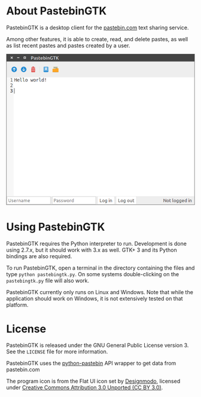 # About PastebinGTK

PastebinGTK is a desktop client for the [pastebin.com](http://pastebin.com/) text sharing service.

Among other features, it is able to create,
read, and delete pastes, as well as list recent pastes and pastes created by a user.

![PastebinGTK main interface](screenshots/screenshot1.png "Main interface")

# Using PastebinGTK

PastebinGTK requires the Python interpreter to run. Development is done using 2.7.x, but it should work with 3.x as well. GTK+ 3 and its
Python bindings are also required.

To run PastebinGTK, open a terminal in the directory containing the files and type `python pastebingtk.py`. On some systems double-clicking on the 
`pastebingtk.py` file will also work.

PastebinGTK currently only runs on Linux and Windows. Note that while the application should work on Windows, it is not extensively tested on that
platform.

# License

PastebinGTK is released under the GNU General Public License version 3. See the `LICENSE` file for more information.

PastebinGTK uses the [python-pastebin](https://github.com/achesak/python-pastebin) API wrapper to get data from pastebin.com

The program icon is from the Flat UI icon set by [Designmodo](http://designmodo.com), licensed under [Creative Commons Attribution 3.0 Unported (CC BY 3.0)](http://creativecommons.org/licenses/by/3.0/). 
